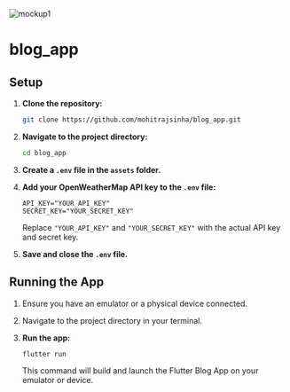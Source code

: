 ![mockup1](https://github.com/user-attachments/assets/5456320a-cf26-49f2-88a8-9acbe9e5e966)
# blog_app

## Setup

1. **Clone the repository:**

   ```bash
   git clone https://github.com/mohitrajsinha/blog_app.git
   ```

2. **Navigate to the project directory:**

   ```bash
   cd blog_app
   ```

3. **Create a `.env` file in the `assets` folder.**

4. **Add your OpenWeatherMap API key to the `.env` file:**

   ```env
   API_KEY="YOUR_API_KEY"
   SECRET_KEY="YOUR_SECRET_KEY"
   ```

   Replace `"YOUR_API_KEY"` and `"YOUR_SECRET_KEY"` with the actual API key and secret key.

5. **Save and close the `.env` file.**

## Running the App

1. Ensure you have an emulator or a physical device connected.

2. Navigate to the project directory in your terminal.

3. **Run the app:**

   ```bash
   flutter run
   ```

   This command will build and launch the Flutter Blog App on your emulator or device.


 
